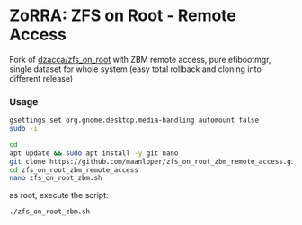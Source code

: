 # ZoRRA: ZFS on Root - Remote Access
Fork of [dzacca/zfs_on_root](https://github.com/dzacca/zfs_on_root) with ZBM remote access, pure efibootmgr, single dataset for whole system (easy total rollback and cloning into different release)

### Usage

```bash
gsettings set org.gnome.desktop.media-handling automount false
sudo -i 
```

```bash
cd
apt update && sudo apt install -y git nano
git clone https://github.com/maanloper/zfs_on_root_zbm_remote_access.git
cd zfs_on_root_zbm_remote_access
nano zfs_on_root_zbm.sh
```

as root, execute the script:
```bash
./zfs_on_root_zbm.sh
```
